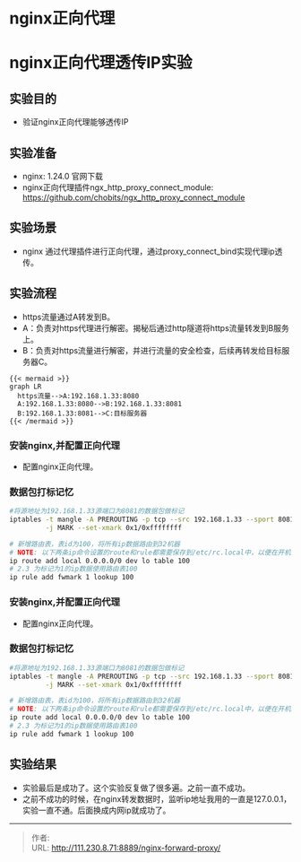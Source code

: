 # nginx正向代理


<!--more-->
# nginx正向代理透传IP实验
## 实验目的
- 验证nginx正向代理能够透传IP

## 实验准备
- nginx: 1.24.0 官网下载
- nginx正向代理插件ngx_http_proxy_connect_module: https://github.com/chobits/ngx_http_proxy_connect_module

## 实验场景
- nginx 通过代理插件进行正向代理，通过proxy_connect_bind实现代理ip透传。

## 实验流程
- https流量通过A转发到B。
- A：负责对https代理进行解密。揭秘后通过http隧道将https流量转发到B服务上。
- B：负责对https流量进行解密，并进行流量的安全检查，后续再转发给目标服务器C。
```
{{< mermaid >}}
graph LR
  https流量-->A:192.168.1.33:8080
  A:192.168.1.33:8080-->B:192.168.1.33:8081
  B:192.168.1.33:8081-->C:目标服务器
{{< /mermaid >}}
```
### 安装nginx,并配置正向代理
- 配置nginx正向代理。

### 数据包打标记忆
```bash
#将源地址为192.168.1.33源端口为8081的数据包做标记
iptables -t mangle -A PREROUTING -p tcp --src 192.168.1.33 --sport 8081 \
         -j MARK --set-xmark 0x1/0xffffffff
```

```bash
# 新增路由表，表id为100，将所有ip数据路由到32机器
# NOTE: 以下两条ip命令设置的route和rule都需要保存到/etc/rc.local中，以便在开机时启动
ip route add local 0.0.0.0/0 dev lo table 100
# 2.3 为标记为1的ip数据使用路由表100
ip rule add fwmark 1 lookup 100
```

### 安装nginx,并配置正向代理
- 配置nginx正向代理。

### 数据包打标记忆
```bash
#将源地址为192.168.1.33源端口为8081的数据包做标记
iptables -t mangle -A PREROUTING -p tcp --src 192.168.1.33 --sport 8081 \
         -j MARK --set-xmark 0x1/0xffffffff
```

```bash
# 新增路由表，表id为100，将所有ip数据路由到32机器
# NOTE: 以下两条ip命令设置的route和rule都需要保存到/etc/rc.local中，以便在开机时启动
ip route add local 0.0.0.0/0 dev lo table 100
# 2.3 为标记为1的ip数据使用路由表100
ip rule add fwmark 1 lookup 100
```

## 实验结果
- 实验最后是成功了。这个实验反复做了很多遍。之前一直不成功。
- 之前不成功的时候，在nginx转发数据时，监听ip地址我用的一直是127.0.0.1，实验一直不通。后面换成内网ip就成功了。


---

> 作者:   
> URL: http://111.230.8.71:8889/nginx-forward-proxy/  

